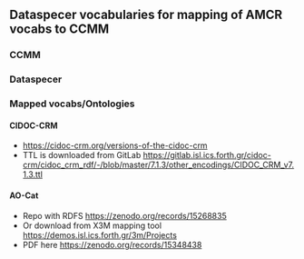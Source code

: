 ## Dataspecer vocabularies for mapping of AMCR vocabs to CCMM

### CCMM

### Dataspecer

### Mapped vocabs/Ontologies

#### CIDOC-CRM

- https://cidoc-crm.org/versions-of-the-cidoc-crm
- TTL is downloaded from GitLab https://gitlab.isl.ics.forth.gr/cidoc-crm/cidoc_crm_rdf/-/blob/master/7.1.3/other_encodings/CIDOC_CRM_v7.1.3.ttl

#### AO-Cat

- Repo with RDFS https://zenodo.org/records/15268835
- Or download from X3M mapping tool https://demos.isl.ics.forth.gr/3m/Projects
- PDF here https://zenodo.org/records/15348438
